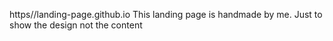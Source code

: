 https//landing-page.github.io
This landing page is handmade by me. Just to show the design not the content
